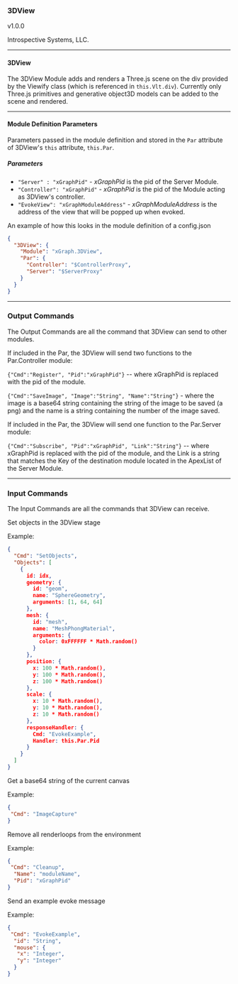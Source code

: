 ### 3DView

v1.0.0

Introspective Systems, LLC.


---
#### 3DView

The 3DView Module adds and renders a Three.js scene on the div provided by the Viewify 
class (which is referenced in `this.Vlt.div`). Currently only Three.js primitives 
and generative object3D models can be added to the scene and rendered.

---

#### Module Definition Parameters

Parameters passed in the module definition and stored in the `Par` attribute
of 3DView's `this` attribute, `this.Par`.

##### Parameters
- `"Server" : "xGraphPid"`  - *xGraphPid* is the pid of the Server Module.
- `"Controller": "xGraphPid"`  - *xGraphPid* is the pid of the Module acting as 3DView's controller.
- `"EvokeView": "xGraphModuleAddress"` - *xGraphModuleAddress* is the address of the 
                                            view that will be popped up when evoked.

An example of how this looks in the module definition of a config.json
``` json
{
  "3DView": {
    "Module": "xGraph.3DView",
    "Par": {
      "Controller": "$ControllerProxy",
      "Server": "$ServerProxy"
    }
  }
}
```

---

### Output Commands

The Output Commands are all the command that 3DView can send to other modules.

If included in the Par, the 3DView will send two functions to the Par.Controller module:

`{"Cmd":"Register", "Pid":"xGraphPid"}` -- where xGraphPid is replaced with the pid of the module.

`{"Cmd":"SaveImage", "Image":"String", "Name":"String"}` - where the image is a base64 string containing the string of the image to be saved (a png) and the name is a string containing the number of the image saved.

If included in the Par, the 3DView will send one function to the Par.Server module:

`{"Cmd":"Subscribe", "Pid":"xGraphPid", "Link":"String"}` -- where xGraphPid is replaced with the pid of the module, and the Link is a string that matches the Key of the destination module located in the ApexList of the Server Module.

---

### Input Commands
The Input Commands are all the commands that 3DView can receive.

Set objects in the 3DView stage

Example:

```json
{
  "Cmd": "SetObjects",
  "Objects": [
    {
      id: idx,
      geometry: {
        id: "geom",
        name: "SphereGeometry",
        arguments: [1, 64, 64]
      },
      mesh: {
        id: "mesh",
        name: "MeshPhongMaterial",
        arguments: {
          color: 0xFFFFFF * Math.random()
        }
      },
      position: {
        x: 100 * Math.random(),
        y: 100 * Math.random(),
        z: 100 * Math.random()
      },
      scale: {
        x: 10 * Math.random(),
        y: 10 * Math.random(),
        z: 10 * Math.random()
      },
      responseHandler: {
        Cmd: "EvokeExample",
        Handler: this.Par.Pid
      }
    }
  ]
}
```

Get a base64 string of the current canvas

Example:

```json
{
 "Cmd": "ImageCapture"
}
```

Remove all renderloops from the environment

Example:

```json
{
 "Cmd": "Cleanup",
  "Name": "moduleName",
  "Pid": "xGraphPid"
}
```

Send an example evoke message

Example:
```json
{
 "Cmd": "EvokeExample",
  "id": "String",
  "mouse": {
   "x": "Integer",
   "y": "Integer"
  }
}
```
